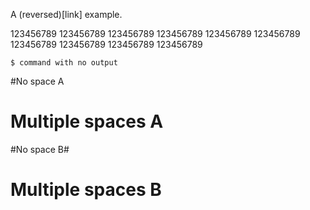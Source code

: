 <!-- markdownlint-disable MD003 -->

A (reversed)[link] example.


123456789 123456789 123456789 123456789 123456789 123456789 123456789 123456789 123456789 123456789

    $ command with no output

#No space A

#  Multiple spaces A

#No space B#

#  Multiple spaces B  #
